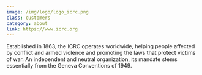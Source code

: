 ```yaml
---
image: /img/logo/logo_icrc.png
class: customers
category: about
link: https://www.icrc.org
---
```


Established in 1863, the ICRC operates worldwide, helping people affected by conflict and armed violence and promoting the laws that protect victims of war. An independent and neutral organization, its mandate stems essentially from the Geneva Conventions of 1949.
